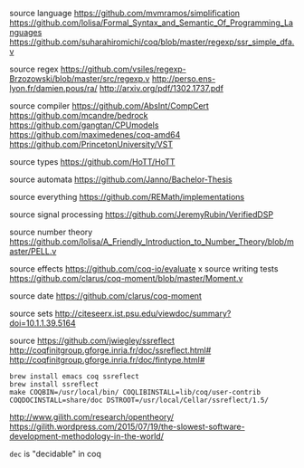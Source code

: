 
source language
  https://github.com/mvmramos/simplification
  https://github.com/lolisa/Formal_Syntax_and_Semantic_Of_Programming_Languages
  https://github.com/suharahiromichi/coq/blob/master/regexp/ssr_simple_dfa.v

source regex
  https://github.com/vsiles/regexp-Brzozowski/blob/master/src/regexp.v
  http://perso.ens-lyon.fr/damien.pous/ra/
  http://arxiv.org/pdf/1302.1737.pdf

source compiler
  https://github.com/AbsInt/CompCert
  https://github.com/mcandre/bedrock
  https://github.com/gangtan/CPUmodels
  https://github.com/maximedenes/coq-amd64
  https://github.com/PrincetonUniversity/VST

source types
  https://github.com/HoTT/HoTT

source automata
  https://github.com/Janno/Bachelor-Thesis

source everything
  https://github.com/REMath/implementations

source signal processing
  https://github.com/JeremyRubin/VerifiedDSP

source number theory
  https://github.com/lolisa/A_Friendly_Introduction_to_Number_Theory/blob/master/PELL.v

source effects
  https://github.com/coq-io/evaluate
x
source writing tests
  https://github.com/clarus/coq-moment/blob/master/Moment.v

source date
  https://github.com/clarus/coq-moment

source sets
  http://citeseerx.ist.psu.edu/viewdoc/summary?doi=10.1.1.39.5164

source
  https://github.com/jwiegley/ssreflect
  http://coqfinitgroup.gforge.inria.fr/doc/ssreflect.html#
  http://coqfinitgroup.gforge.inria.fr/doc/fintype.html#

```
brew install emacs coq ssreflect
brew install ssreflect
make COQBIN=/usr/local/bin/ COQLIBINSTALL=lib/coq/user-contrib COQDOCINSTALL=share/doc DSTROOT=/usr/local/Cellar/ssreflect/1.5/
```

http://www.gilith.com/research/opentheory/
https://gilith.wordpress.com/2015/07/19/the-slowest-software-development-methodology-in-the-world/

`dec` is "decidable" in coq
